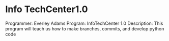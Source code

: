 # Info TechCenter1.0

Programmer: Everley Adams
Program: InfoTechCenter 1.0
Description: This program will teach us how to make branches, commits, and develop python code

